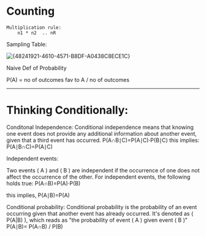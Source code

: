 # Counting

    Multiplication rule:
        n1 * n2  .. nR 

Sampling Table:
  
![{48241921-4610-4571-B8DF-A0438C8ECE1C}](https://github.com/user-attachments/assets/e9d215ca-cb00-4eb7-9adb-a4d9a691af79)

Naive Def of Probability

  P(A)  = no of outcomes fav to A / no of outcomes

  -----------------------------------------------------------------------------------------------------------------------------------------------------------------------

# Thinking Conditionally:

  Conditonal Independence:
    Conditional independence means that knowing one event does not provide any additional information about another event, given that a third event has occurred. 
            P(A∩B∣C)=P(A∣C)⋅P(B∣C)
    this implies:
              P(A∣B∩C)=P(A∣C)

  Independent events:

  Two events ( A ) and ( B ) are independent if the occurrence of one does not affect the occurrence of the other. For independent events, the following holds true:
              P(A∩B)=P(A)⋅P(B)

  this implies,
                P(A∣B)=P(A)
              
    
  Conditional probability:
Conditional probability is the probability of an event occurring given that another event has already occurred. It's denoted as ( P(A|B) ), which reads as "the probability of event ( A ) given event ( B )"
              P(A∣B)= P(A∩B)  / P(B)
​

